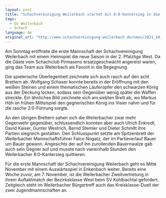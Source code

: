 ```yaml
---
layout: post
title: "Schachvereinigung Weilerbach startet mit 8:0-Kantersieg in die 2. Pfalzliga"
tags:
  - SV Weilerbach
  - Schach
language: de
original_url: "http://www.schachvereinigung-weilerbach.de/news/2021_10_24.html"
---
```


Am Sonntag eröffnete die erste Mannschaft der Schachvereinigung Weilerbach mit einem Heimspiel die neue Saison in der 2. Pfalzliga West. Da die Gäste vom Schachclub Pirmasens ersatzgeschwächt angereist waren, ging das Team aus Weilerbach als Favorit in die Begegnung.
<!--more-->
Die spielerische Überlegenheit zeichnete sich auch rasch auf den acht Brettern ab. Wolfgang Schaser konnte bereits in der Eröffnung mit den weißen Steinen und einem thematischen Läuferopfer den schwarzen König aus der Deckung locken, sodass sein Gegenüber wenig später die Waffen streckte. Ein ähnliches Bild zeichnete sich am siebten Brett ab, wo Markus Höh im frühen Mittelspiel den gegnerischen König ins Visier nahm und für die rasche 2:0-Führung sorgte.

An den übrigen Brettern sahen sich die Weilerbacher zwar mehr Gegenwehr gegenüber, schlussendlich konnten aber auch Ulrich Enkrodt, David Kaiser, Gunter Westrich, Bernd Stemler und Dieter Schmitt ihre Partien siegreich gestalten. Den Schlusspunkt setzte am Spitzenbrett der Weilerbacher Mannschaftsführer Falco Nogatz, der im Partieverlauf Bauer um Bauer gewann. Angesichts der auf ihn zurollenden Bauernwalze gab auch sein Gegner auf und musste nach viereinhalb Stunden den Weilerbacher 8:0-Kantersieg quittieren.

Für die erste Mannschaft der Schachvereinigung Weilerbach geht es Mitte November mit einem Auswärtsspiel in Enkenbach weiter. Bereits eine Woche zuvor, am 7. November, ist die Weilerbacher Zweitvertretung in ihrem Auftaktmatch der Bezirksklasse West beim SV Kohlbachtal gefordert. Zeitgleich steht im Weilerbacher Bürgertreff auch das Kreisklasse-Duell der zwei Jugendmannschaften an.
